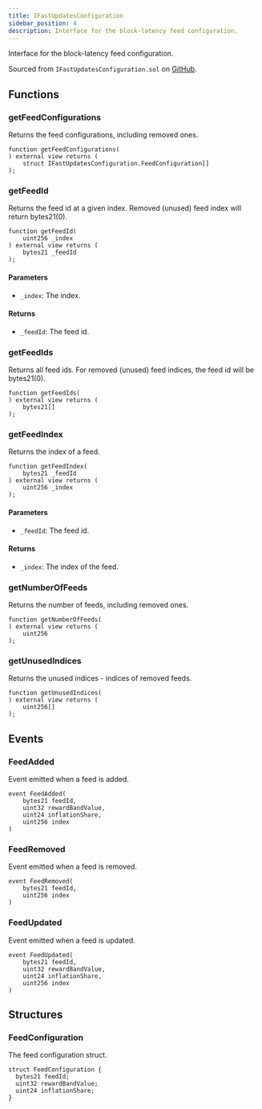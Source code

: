 ```yaml
---
title: IFastUpdatesConfiguration
sidebar_position: 4
description: Interface for the block-latency feed configuration.
---
```


Interface for the block-latency feed configuration.

Sourced from `IFastUpdatesConfiguration.sol` on [GitHub](https://github.com/flare-foundation/flare-smart-contracts-v2/blob/main/contracts/userInterfaces/IFastUpdatesConfiguration.sol).

## Functions

### getFeedConfigurations

Returns the feed configurations, including removed ones.

```solidity
function getFeedConfigurations(
) external view returns (
    struct IFastUpdatesConfiguration.FeedConfiguration[]
);
```

### getFeedId

Returns the feed id at a given index. Removed (unused) feed index will return bytes21(0).

```solidity
function getFeedId(
    uint256 _index
) external view returns (
    bytes21 _feedId
);
```

#### Parameters

- `_index`: The index.

#### Returns

- `_feedId`: The feed id.

### getFeedIds

Returns all feed ids. For removed (unused) feed indices, the feed id will be bytes21(0).

```solidity
function getFeedIds(
) external view returns (
    bytes21[]
);
```

### getFeedIndex

Returns the index of a feed.

```solidity
function getFeedIndex(
    bytes21 _feedId
) external view returns (
    uint256 _index
);
```

#### Parameters

- `_feedId`: The feed id.

#### Returns

- `_index`: The index of the feed.

### getNumberOfFeeds

Returns the number of feeds, including removed ones.

```solidity
function getNumberOfFeeds(
) external view returns (
    uint256
);
```

### getUnusedIndices

Returns the unused indices - indices of removed feeds.

```solidity
function getUnusedIndices(
) external view returns (
    uint256[]
);
```

## Events

### FeedAdded

Event emitted when a feed is added.

```solidity
event FeedAdded(
    bytes21 feedId,
    uint32 rewardBandValue,
    uint24 inflationShare,
    uint256 index
)
```

### FeedRemoved

Event emitted when a feed is removed.

```solidity
event FeedRemoved(
    bytes21 feedId,
    uint256 index
)
```

### FeedUpdated

Event emitted when a feed is updated.

```solidity
event FeedUpdated(
    bytes21 feedId,
    uint32 rewardBandValue,
    uint24 inflationShare,
    uint256 index
)
```

## Structures

### FeedConfiguration

The feed configuration struct.

```solidity
struct FeedConfiguration {
  bytes21 feedId;
  uint32 rewardBandValue;
  uint24 inflationShare;
}
```
